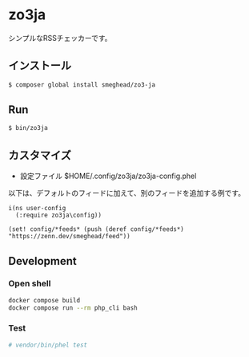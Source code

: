 # zo3ja

シンプルなRSSチェッカーです。

## インストール

```bash
$ composer global install smeghead/zo3-ja
```

## Run

```bash
$ bin/zo3ja
```

## カスタマイズ

* 設定ファイル $HOME/.config/zo3ja/zo3ja-config.phel

以下は、デフォルトのフィードに加えて、別のフィードを追加する例です。

```
i(ns user-config
  (:require zo3ja\config))

(set! config/*feeds* (push (deref config/*feeds*) "https://zenn.dev/smeghead/feed"))
```

## Development

### Open shell

```bash
docker compose build
docker compose run --rm php_cli bash
```

### Test

```bash
# vendor/bin/phel test
```
